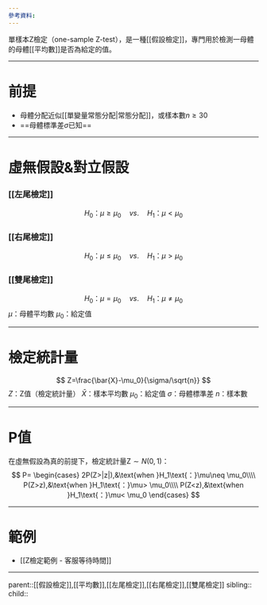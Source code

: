 ```yaml
---
參考資料:
---
```

單樣本Z檢定（one-sample Z-test），是一種[[假設檢定]]，專門用於檢測一母體的母體[[平均數]]是否為給定的值。
- - -
# 前提
- 母體分配近似[[單變量常態分配|常態分配]]，或樣本數$n\geq 30$
- ==母體標準差$\sigma$已知==
- - -
# 虛無假設&對立假設
### [[左尾檢定]]
$$
H_0\text{：}\mu\geq \mu_0\quad vs.\quad H_1\text{：}\mu<\mu_0
$$
### [[右尾檢定]]
$$
H_0\text{：}\mu\leq \mu_0\quad vs.\quad H_1\text{：}\mu>\mu_0
$$
### [[雙尾檢定]]
$$
H_0\text{：}\mu= \mu_0\quad vs.\quad H_1\text{：}\mu\neq\mu_0
$$
$\mu$：母體平均數
$\mu_0$：給定值
- - -
# 檢定統計量
$$
Z=\frac{\bar{X}-\mu_0}{\sigma/\sqrt{n}}
$$
$Z$：Z值（檢定統計量）
$\bar{X}$：樣本平均數
$\mu_0$：給定值
$\sigma$：母體標準差
$n$：樣本數
- - -
# P值
在虛無假設為真的前提下，檢定統計量Z$\sim N(0,1)$：
$$
P=
\begin{cases}
2P(Z>|z|),&\text{when }H_1\text{：}\mu\neq \mu_0\\\\
P(Z>z),&\text{when }H_1\text{：}\mu> \mu_0\\\\
P(Z<z),&\text{when }H_1\text{：}\mu< \mu_0
\end{cases}
$$
- - -
# 範例
- [[Z檢定範例 - 客服等待時間]]
- - -
parent::[[假設檢定]],[[平均數]],[[左尾檢定]],[[右尾檢定]],[[雙尾檢定]]
sibling::
child::